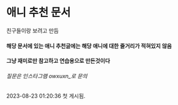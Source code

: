 # 애니 추천 문서
 친구들이랑 보려고 만듬<br>
#### 해당 문서에 있는 애니 추천글에는 해당 애니에 대한 줄거리가 적혀있지 않음<br>
#### 그냥 재미로만 참고하고 연습용으로 만든것이다<br>
###### 질문은 인스타그램 owxuxn_로 문의<br>

2023-08-23 01:20:36 첫 게시됨.
